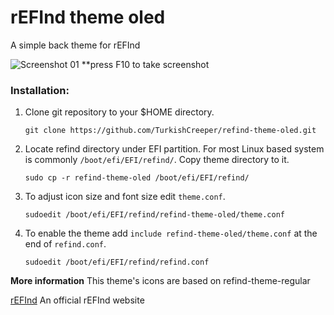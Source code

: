 # rEFInd theme oled

A simple back theme for rEFInd


![Screenshot 01](https://ibin.co/4F6KKliJbAew.png)
**press F10 to take screenshot


### Installation:

1. Clone git repository to your $HOME directory.
   ```
   git clone https://github.com/TurkishCreeper/refind-theme-oled.git
   ```

2. Locate refind directory under EFI partition. For most Linux based system is commonly `/boot/efi/EFI/refind/`. Copy theme directory to it.

   ```
   sudo cp -r refind-theme-oled /boot/efi/EFI/refind/
   ```

3. To adjust icon size and font size edit `theme.conf`.
   ```
   sudoedit /boot/efi/EFI/refind/refind-theme-oled/theme.conf
   ```

4. To enable the theme add `include refind-theme-oled/theme.conf` at the end of `refind.conf`.
   ```
   sudoedit /boot/efi/EFI/refind/refind.conf
   ```

**More information**
This theme's icons are based on refind-theme-regular

[rEFInd](http://www.rodsbooks.com/refind/) An official rEFInd website
